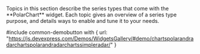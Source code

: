 <p>Topics in this section describe the series types that come with the **PolarChart** widget. Each topic gives an overview of a series type purpose, and details ways to enable and tune it to your needs.</p>

#include common-demobutton with {
    url: "https://js.devexpress.com/Demos/WidgetsGallery/#demo/chartspolarandradarchartspolarandradarchartssimpleradar/"
}

